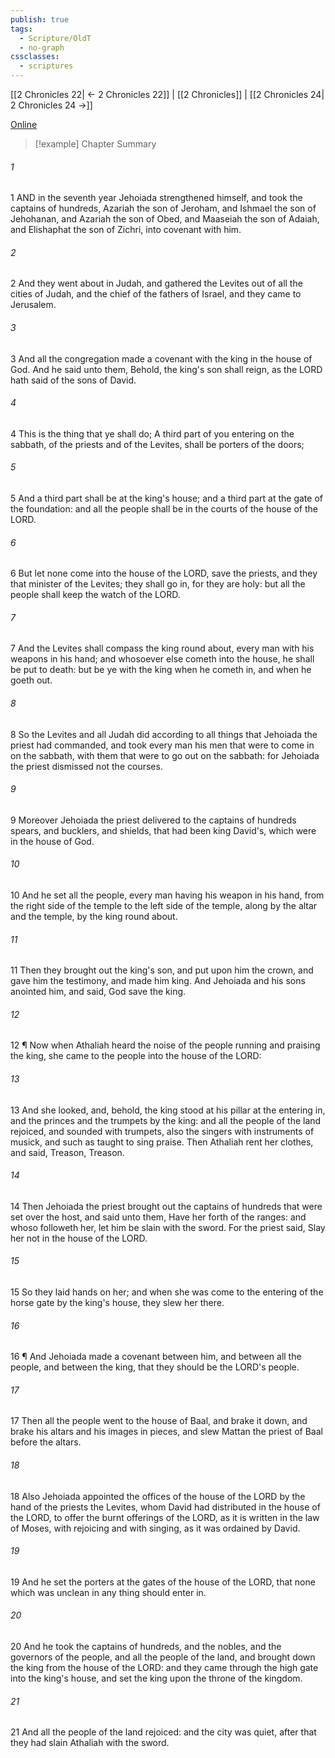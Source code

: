 ```yaml
---
publish: true
tags:
  - Scripture/OldT
  - no-graph
cssclasses:
  - scriptures
---
```

[[2 Chronicles 22| ← 2 Chronicles 22]] | [[2 Chronicles]] | [[2 Chronicles 24| 2 Chronicles 24 →]]

[Online](https://churchofjesuschrist.org/study/scriptures/ot/2-chr/23?lang=eng)

>[!example] Chapter Summary
>
###### 1
1 AND in the seventh year Jehoiada strengthened himself, and took the captains of hundreds, Azariah the son of Jeroham, and Ishmael the son of Jehohanan, and Azariah the son of Obed, and Maaseiah the son of Adaiah, and Elishaphat the son of Zichri, into covenant with him.
###### 2
2 And they went about in Judah, and gathered the Levites out of all the cities of Judah, and the chief of the fathers of Israel, and they came to Jerusalem.
###### 3
3 And all the congregation made a covenant with the king in the house of God.  And he said unto them, Behold, the king's son shall reign, as the LORD hath said of the sons of David.
###### 4
4 This is the thing that ye shall do; A third part of you entering on the sabbath, of the priests and of the Levites, shall be porters of the doors;
###### 5
5 And a third part shall be at the king's house; and a third part at the gate of the foundation: and all the people shall be in the courts of the house of the LORD.
###### 6
6 But let none come into the house of the LORD, save the priests, and they that minister of the Levites; they shall go in, for they are holy: but all the people shall keep the watch of the LORD.
###### 7
7 And the Levites shall compass the king round about, every man with his weapons in his hand; and whosoever else cometh into the house, he shall be put to death: but be ye with the king when he cometh in, and when he goeth out.
###### 8
8 So the Levites and all Judah did according to all things that Jehoiada the priest had commanded, and took every man his men that were to come in on the sabbath, with them that were to go out on the sabbath: for Jehoiada the priest dismissed not the courses.
###### 9
9 Moreover Jehoiada the priest delivered to the captains of hundreds spears, and bucklers, and shields, that had been king David's, which were in the house of God.
###### 10
10 And he set all the people, every man having his weapon in his hand, from the right side of the temple to the left side of the temple, along by the altar and the temple, by the king round about.
###### 11
11 Then they brought out the king's son, and put upon him the crown, and gave him the testimony, and made him king.  And Jehoiada and his sons anointed him, and said, God save the king.
###### 12
12 ¶ Now when Athaliah heard the noise of the people running and praising the king, she came to the people into the house of the LORD:
###### 13
13 And she looked, and, behold, the king stood at his pillar at the entering in, and the princes and the trumpets by the king: and all the people of the land rejoiced, and sounded with trumpets, also the singers with instruments of musick, and such as taught to sing praise.  Then Athaliah rent her clothes, and said, Treason, Treason.
###### 14
14 Then Jehoiada the priest brought out the captains of hundreds that were set over the host, and said unto them, Have her forth of the ranges: and whoso followeth her, let him be slain with the sword.  For the priest said, Slay her not in the house of the LORD.
###### 15
15 So they laid hands on her; and when she was come to the entering of the horse gate by the king's house, they slew her there.
###### 16
16 ¶ And Jehoiada made a covenant between him, and between all the people, and between the king, that they should be the LORD's people.
###### 17
17 Then all the people went to the house of Baal, and brake it down, and brake his altars and his images in pieces, and slew Mattan the priest of Baal before the altars.
###### 18
18 Also Jehoiada appointed the offices of the house of the LORD by the hand of the priests the Levites, whom David had distributed in the house of the LORD, to offer the burnt offerings of the LORD, as it is written in the law of Moses, with rejoicing and with singing, as it was ordained by David.
###### 19
19 And he set the porters at the gates of the house of the LORD, that none which was unclean in any thing should enter in.
###### 20
20 And he took the captains of hundreds, and the nobles, and the governors of the people, and all the people of the land, and brought down the king from the house of the LORD: and they came through the high gate into the king's house, and set the king upon the throne of the kingdom.
###### 21
21 And all the people of the land rejoiced: and the city was quiet, after that they had slain Athaliah with the sword.



